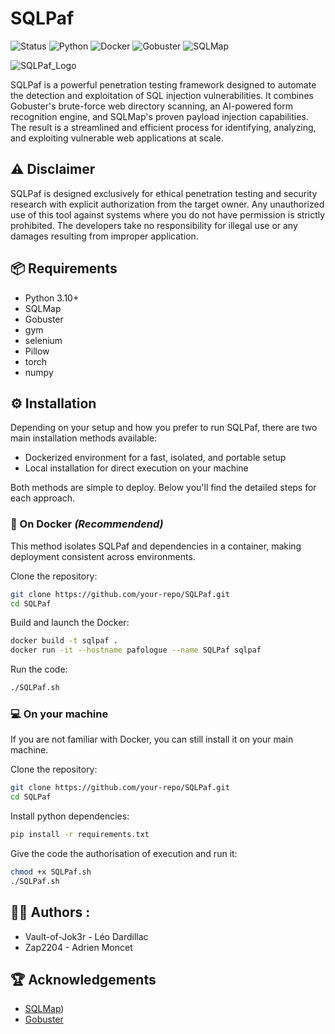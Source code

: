 # SQLPaf

![Status](https://img.shields.io/badge/Status-Stable-blue)
![Python](https://img.shields.io/badge/Python-3.10%2B-blue)
![Docker](https://img.shields.io/badge/Docker-Supported-blue)
![Gobuster](https://img.shields.io/badge/Gobuster-Integrated-blue)
![SQLMap](https://img.shields.io/badge/SQLMap-Automated-red)

![SQLPaf_Logo](https://github.com/user-attachments/assets/360c1632-a9f1-4740-b45b-f4b67027336a)

SQLPaf is a powerful penetration testing framework designed to automate the detection and exploitation of SQL injection vulnerabilities.
It combines Gobuster's brute-force web directory scanning, an AI-powered form recognition engine, and SQLMap's proven payload injection capabilities. The result is a streamlined and efficient process for identifying, analyzing, and exploiting vulnerable web applications at scale.

## ⚠️ Disclaimer

SQLPaf is designed exclusively for ethical penetration testing and security research with explicit authorization from the target owner.
Any unauthorized use of this tool against systems where you do not have permission is strictly prohibited.
The developers take no responsibility for illegal use or any damages resulting from improper application.

## 📦 Requirements

- Python 3.10+
- SQLMap
- Gobuster
- gym
- selenium
- Pillow
- torch
- numpy

## ⚙️ Installation

Depending on your setup and how you prefer to run SQLPaf, there are two main installation methods available:

- Dockerized environment for a fast, isolated, and portable setup
- Local installation for direct execution on your machine

Both methods are simple to deploy. Below you'll find the detailed steps for each approach.

### 🐳 On Docker *(Recommendend)*

This method isolates SQLPaf and dependencies in a container, making deployment consistent across environments.

Clone the repository:

```bash
git clone https://github.com/your-repo/SQLPaf.git
cd SQLPaf
```

Build and launch the Docker:

```bash
docker build -t sqlpaf .
docker run -it --hostname pafologue --name SQLPaf sqlpaf
```

Run the code:

```bash
./SQLPaf.sh
```

### 💻 On your machine

If you are not familiar with Docker, you can still install it on your main machine.

Clone the repository:

```bash
git clone https://github.com/your-repo/SQLPaf.git
cd SQLPaf
```

Install python dependencies:

```bash
pip install -r requirements.txt
```

Give the code the authorisation of execution and run it:

```bash
chmod +x SQLPaf.sh
./SQLPaf.sh
```

## 👨‍💻 Authors :
 
- Vault-of-Jok3r - Léo Dardillac
- Zap2204 - Adrien Moncet

## 🏆 Acknowledgements

- [SQLMap](https://github.com/sqlmapproject/sqlmap))
- [Gobuster](https://github.com/OJ/gobuster)
